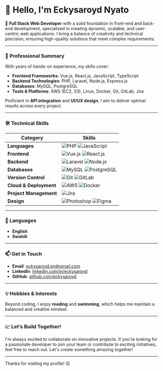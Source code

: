 # 👋 Hello, I'm Eckysaroyd Nyato

🎯 **Full Stack Web Developer** with a solid foundation in front-end and back-end development, specialized in creating dynamic, scalable, and user-centric web applications. I bring a balance of creativity and technical precision, ensuring high-quality solutions that meet complex requirements.

---

### 💼 **Professional Summary**

With years of hands-on experience, my skills cover:
- **Frontend Frameworks**: Vue.js, React.js, JavaScript, TypeScript
- **Backend Technologies**: PHP, Laravel, Node.js, Express.js
- **Databases**: MySQL, PostgreSQL
- **Tools & Platforms**: AWS (EC2, S3), Linux, Docker, Git, GitLab, Jira

Proficient in **API integration** and **UI/UX design**, I aim to deliver optimal results across every project.

---

### 🛠️ **Technical Skills**

| **Category**           | **Skills**                                                                                                                                                     |
|------------------------|----------------------------------------------------------------------------------------------------------------------------------------------------------------|
| **Languages**          | ![PHP](https://img.shields.io/badge/PHP-Expert-777BB4?style=flat&logo=php&logoColor=white) ![JavaScript](https://img.shields.io/badge/JavaScript-Advanced-F7DF1E?style=flat&logo=javascript&logoColor=black) |
| **Frontend**           | ![Vue.js](https://img.shields.io/badge/Vue.js-Advanced-4FC08D?style=flat&logo=vue.js&logoColor=white) ![React.js](https://img.shields.io/badge/React-Advanced-61DAFB?style=flat&logo=react&logoColor=black) |
| **Backend**            | ![Laravel](https://img.shields.io/badge/Laravel-Expert-FF2D20?style=flat&logo=laravel&logoColor=white) ![Node.js](https://img.shields.io/badge/Node.js-Intermediate-339933?style=flat&logo=node.js&logoColor=white) |
| **Databases**          | ![MySQL](https://img.shields.io/badge/MySQL-Advanced-4479A1?style=flat&logo=mysql&logoColor=white) ![PostgreSQL](https://img.shields.io/badge/PostgreSQL-Intermediate-336791?style=flat&logo=postgresql&logoColor=white) |
| **Version Control**    | ![Git](https://img.shields.io/badge/Git-Advanced-F05032?style=flat&logo=git&logoColor=white) ![GitLab](https://img.shields.io/badge/GitLab-Advanced-FC6D26?style=flat&logo=gitlab&logoColor=white) |
| **Cloud & Deployment** | ![AWS](https://img.shields.io/badge/AWS-Intermediate-FF9900?style=flat&logo=amazon-aws&logoColor=white) ![Docker](https://img.shields.io/badge/Docker-Intermediate-2496ED?style=flat&logo=docker&logoColor=white) |
| **Project Management** | ![Jira](https://img.shields.io/badge/Jira-Proficient-0052CC?style=flat&logo=jira&logoColor=white) |
| **Design**             | ![Photoshop](https://img.shields.io/badge/Photoshop-Proficient-31A8FF?style=flat&logo=adobe-photoshop&logoColor=white) ![Figma](https://img.shields.io/badge/Figma-Proficient-F24E1E?style=flat&logo=figma&logoColor=white) |

---

### 🌱 **Languages**

- **English**
- **Swahili**

---

### 📫 **Get in Touch**

- **Email**: [eckysaroyd.en@gmail.com](mailto:eckysaroyd.en@gmail.com)
- **LinkedIn**: [linkedin.com/in/eckysaroyd](https://www.linkedin.com/in/eckysaroyd/)
- **GitHub**: [github.com/eckysaroyd](https://github.com/eckysaroyd)

---

### 💡 **Hobbies & Interests**

Beyond coding, I enjoy **reading** and **swimming**, which helps me maintain a balanced and creative mindset.

---

### 📈 **Let’s Build Together!**

I'm always excited to collaborate on innovative projects. If you're looking for a passionate developer to join your team or contribute to exciting initiatives, feel free to reach out. Let's create something amazing together!

---

Thanks for visiting my profile! 😊
